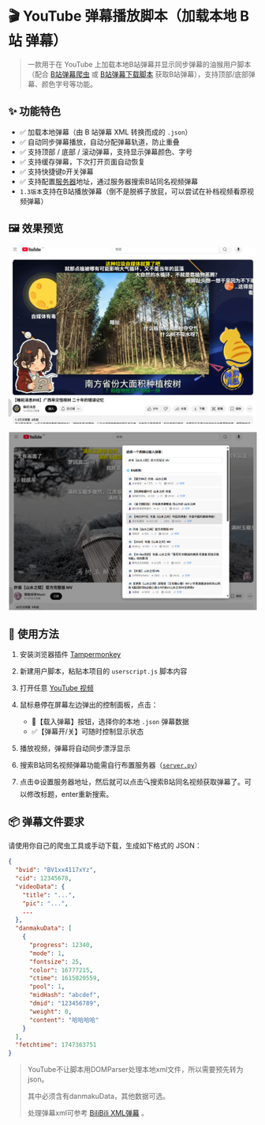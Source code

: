 # 🎬 YouTube 弹幕播放脚本（加载本地 B站 弹幕）

> 一款用于在 YouTube 上加载本地B站弹幕并显示同步弹幕的油猴用户脚本（配合 [B站弹幕爬虫](../bilibili_crawler/README.md) 或 [B站弹幕下载脚本](https://greasyfork.org/zh-CN/scripts/534432-bilibili-%E8%A7%86%E9%A2%91%E5%BC%B9%E5%B9%95%E7%BB%9F%E8%AE%A1-%E4%B8%8B%E8%BD%BD-%E6%9F%A5%E8%AF%A2%E5%8F%91%E9%80%81%E8%80%85) 获取B站弹幕），支持顶部/底部弹幕、颜色字号等功能。


## ✨ 功能特色

* ✅ 加载本地弹幕（由 B 站弹幕 XML 转换而成的 `.json`）
* ✅ 自动同步弹幕播放，自动分配弹幕轨道，防止重叠
* ✅ 支持顶部 / 底部 / 滚动弹幕，支持显示弹幕颜色、字号
* ✅ 支持缓存弹幕，下次打开页面自动恢复
* ✅ 支持快捷键`D`开关弹幕
* ✅ 支持配置[服务器](../bilibili_crawler/README.md#-bilibili-弹幕接口服务serverpy)地址，通过服务器搜索B站同名视频弹幕
* `1.3版本`支持在B站播放弹幕（倒不是脱裤子放屁，可以尝试在补档视频看原视频弹幕）


## 🖼️ 效果预览

![demo01](../images/youtube-danmaku-player-example01.png)

![demo02](../images/youtube-danmaku-player-example02.png)


## 🚀 使用方法

1. 安装浏览器插件 [Tampermonkey](https://www.tampermonkey.net/)
2. 新建用户脚本，粘贴本项目的 `userscript.js` 脚本内容
3. 打开任意 [YouTube 视频](https://www.youtube.com/watch)
4. 鼠标悬停在屏幕左边弹出的控制面板，点击：

   * 📂【载入弹幕】按钮，选择你的本地 `.json` 弹幕数据
   * ✅【弹幕开/关】可随时控制显示状态
5. 播放视频，弹幕将自动同步漂浮显示
6. 搜索B站同名视频弹幕功能需自行布置服务器（[`server.py`](../bilibili_crawler/server.py)）
7. 点击⚙️设置服务器地址，然后就可以点击🔍搜索B站同名视频获取弹幕了。可以修改标题，enter重新搜索。

## 📦 弹幕文件要求

请使用你自己的爬虫工具或手动下载，生成如下格式的 JSON：

```json
{
  "bvid": "BV1xx4117xYz",
  "cid": 12345678,
  "videoData": {
    "title": "...",
    "pic": "...",
    ...
  },
  "danmakuData": [
    {
      "progress": 12340,
      "mode": 1,
      "fontsize": 25,
      "color": 16777215,
      "ctime": 1615020559,
      "pool": 1,
      "midHash": "abcdef",
      "dmid": "123456789",
      "weight": 0,
      "content": "哈哈哈哈"
    }
  ],
  "fetchtime": 1747363751
}
```

> YouTube不让脚本用DOMParser处理本地xml文件，所以需要预先转为json。
> 
> 其中必须含有danmakuData，其他数据可选。
> 
> 处理弹幕xml可参考 [BiliBili XML弹幕](https://github.com/SocialSisterYi/bilibili-API-collect/blob/master/docs/danmaku/danmaku_xml.md) 。




